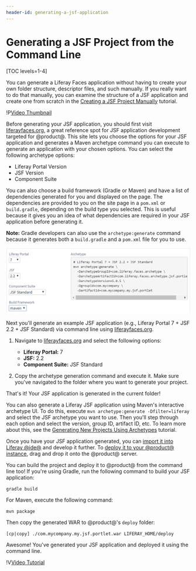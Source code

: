 ```yaml
---
header-id: generating-a-jsf-application
---
```


# Generating a JSF Project from the Command Line

[TOC levels=1-4]

You can generate a Liferay Faces application without having to create your own
folder structure, descriptor files, and such manually. If you really want to do
that manually, you can examine the structure of a JSF application and create one
from scratch in the
[Creating a JSF Project Manually](/docs/7-0/tutorials/-/knowledge_base/t/creating-a-jsf-project-manually)
tutorial.

<div class="video-thumbnail"></div>

!P[Video Thumbnail](https://portal.liferay.dev/documents/113763090/113920063/jsf-vid-thumbnail.png)

Before generating your JSF application, you should first visit
[liferayfaces.org](http://liferayfaces.org/), a great reference spot for JSF
application development targeted for @product@. This site lets you choose the
options for your JSF application and generates a Maven archetype command you
can execute to generate an application with your chosen options. You can select
the following archetype options:

- Liferay Portal Version
- JSF Version
- Component Suite

You can also choose a build framework (Gradle or Maven) and have a list of
dependencies generated for you and displayed on the page. The dependencies are
provided to you on the site page in a `pom.xml` or `build.gradle`, depending on
the build type you selected. This is useful because it gives you an idea of what
dependencies are required in your JSF application before generating it.

**Note:** Gradle developers can also use the `archetype:generate` command
because it generates both a `build.gradle` and a `pom.xml` file for you to use.

![Figure 1: You can select the Liferay Portal version, JSF version, and component suite for your archetype generation command.](../../../images/jsf-app-generation.png)

Next you'll generate an example JSF application (e.g., Liferay Portal 7 + JSF
2.2 + JSF Standard) via command line using
[liferayfaces.org](http://liferayfaces.org/).

1.  Navigate to [liferayfaces.org](http://liferayfaces.org/) and select the
    following options:

    - **Liferay Portal:** 7
    - **JSF:** 2.2
    - **Component Suite:** JSF Standard

2.  Copy the archetype generation command and execute it. Make sure you've
    navigated to the folder where you want to generate your project.

That's it! Your JSF application is generated in the current folder!

You can also generate a Liferay JSF application using Maven's interactive
archetype UI. To do this, execute `mvn archetype:generate -Dfilter=liferay` and
select the JSF archetype you want to use. Then you'll step through each option
and select the version, group ID, artifact ID, etc. To learn more about this,
see the
[Generating New Projects Using Archetypes](/docs/7-0/tutorials/-/knowledge_base/t/generating-new-projects-using-archetypes)
tutorial.

Once you have your JSF application generated, you can
[import it into Liferay @ide@](/docs/7-0/tutorials/-/knowledge_base/t/using-maven-in-liferay-ide#importing-maven-projects)
and develop it further. To
[deploy it to your @product@ instance](/docs/7-0/tutorials/-/knowledge_base/t/deploying-modules-with-liferay-ide),
drag and drop it onto the @product@ server.

You can build the project and deploy it to @product@ from the command line too!
If you're using Gradle, run the following command to build your JSF application:

    gradle build

For Maven, execute the following command:

    mvn package

Then copy the generated WAR to @product@'s `deploy` folder:

    [cp|copy] ./com.mycompany.my.jsf.portlet.war LIFERAY_HOME/deploy

Awesome! You've generated your JSF application and deployed it using the command
line.

<div class="video-wrapper" data-name="Developing a New JSF Portlet">
</div>

!V[Video Tutorial](https://portal.liferay.dev/documents/113763090/113920063/developing-a-new-jsf-portlet.mp4|https://portal.liferay.dev/documents/113763090/113920063/developing-a-new-jsf-portlet.mkv)
